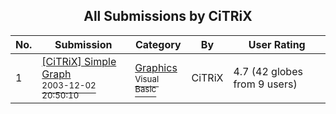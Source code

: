 ﻿<div align="center">

## All Submissions by CiTRiX

</div>

No.  | Submission | Category | By   | User Rating
---- | ---------- | -------- | ---- | -----------
1 | [\[CiTRiX\] Simple Graph<br /><sup>2003-12-02 20:50:10</sup>](https://github.com/Planet-Source-Code/citrix-citrix-simple-graph__1-50291) | [Graphics<br /><sup>Visual Basic</sup>](../ByCategory/graphics__1-46.md) | CiTRiX | 4.7 (42 globes from 9 users)
